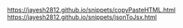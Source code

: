 https://jayesh2812.github.io/snippets/copyPasteHTML.html
https://jayesh2812.github.io/snippets/jsonToJsx.html
